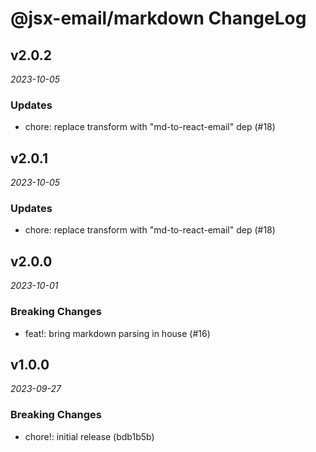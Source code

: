 # @jsx-email/markdown ChangeLog

## v2.0.2

_2023-10-05_

### Updates

- chore: replace transform with "md-to-react-email" dep (#18)

## v2.0.1

_2023-10-05_

### Updates

- chore: replace transform with "md-to-react-email" dep (#18)

## v2.0.0

_2023-10-01_

### Breaking Changes

- feat!: bring markdown parsing in house (#16)

## v1.0.0

_2023-09-27_

### Breaking Changes

- chore!: initial release (bdb1b5b)